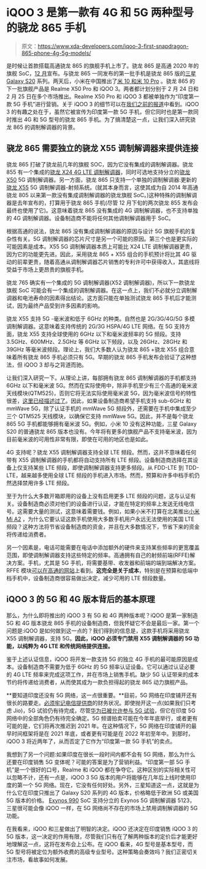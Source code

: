 # iQOO 3 是第一款有 4G 和 5G 两种型号的骁龙 865 手机

> 原文：<https://www.xda-developers.com/iqoo-3-first-snapdragon-865-phone-4g-5g-models/>

是时候让首款搭载高通骁龙 865 的旗舰手机上市了。骁龙 865 是高通 2020 年的旗舰 SoC，[12 月](https://www.xda-developers.com/qualcomm-snapdragon-865-processor-specifications-features/)宣布。与骁龙 865 一同发布的第一批手机是骁龙 865 版的[三星 Galaxy S20](https://www.xda-developers.com/samsung-galaxy-s20-specs-features-pricing-availability/) 系列。两天后，小米在中国推出了[米 10 和米 10 Pro](https://www.xda-developers.com/xiaomi-launches-mi-10-90hz-screen-108mp-camera-snapdragon-865/) 。骁龙 865 的下一批旗舰产品是 Realme X50 Pro 和 iQOO 3。两者都计划分别于 2 月 24 日和 2 月 25 日在多个市场推出。Realme X50 Pro 和 iQOO 3 都被单独作为“印度第一款 5G 手机”进行营销。关于 iQOO 3 的细节可以在[我们之前的报道](https://www.xda-developers.com/iqoo-3-5g-48mp-quad-rear-camera-gaming-trigger-buttons/)中看到。iQOO 3 的有趣之处在于，虽然它被宣传为印度第一款 5G 手机，但它同时也是第一款同时推出 4G 和 5G 型号的骁龙 865 手机。为了搞清楚这一点，让我们深入研究骁龙 865 的调制解调器的背景。

## 骁龙 865 需要独立的骁龙 X55 调制解调器来提供连接

骁龙 865 打破了骁龙前几年的旗舰 SOC，因为它没有集成的调制解调器。骁龙 855 有一个集成的[骁龙 X24 4G LTE 调制解调器](https://www.xda-developers.com/qualcomm-x24-modem/)，同时可选地支持分立的[骁龙 X50](https://www.xda-developers.com/qualcomm-5g-snapdragon-x50-modem/) 5G 调制解调器。另一方面，骁龙 865 只支持一个单独的调制解调器:更新的[骁龙 X55](https://www.xda-developers.com/qualcomm-snapdragon-x55-5g-modem-2019-android-smartphones/) 5G 调制解调器-射频系统。(就其本身而言，这使其成为自 2014 年高通骁龙 805 以来第一款没有集成调制解调器的骁龙旗舰 SoC。)这种特殊的调制解调器是去年宣布的，打算用于骁龙 865 手机(尽管 12 月下旬的两次骁龙 855 发布会最终也使用了它)。这意味着骁龙 865 没有集成的 4G 调制解调器，也不支持单独的 4G 调制解调器。设备制造商不能将任何其他调制解调器用于 SoC。

根据高通的说法，骁龙 865 没有集成调制解调器的原因与设计 5G 旗舰手机的复杂性有关。5G 调制解调器的芯片尺寸是另一个可能的原因。第三个也是更实际的可能因素是成本。X55 5G 调制解调器本质上可能比 X24 LTE 调制解调器更贵，因为它的功能更先进。因此，采用骁龙 865 + X55 组合的手机预计将比其 4G 驱动的前辈更贵，随着高通从调制解调器芯片销售的专利许可中获得收入，其底线将受益于市场上更昂贵的旗舰手机。

骁龙 765 确实有一个集成的 5G 调制解调器(X52 调制解调器)，所以下一款骁龙旗舰 SoC 可能会有一个集成的调制解调器。在这一点上，我们不必就分立调制解调器和电池寿命的因素得出结论。这方面只能在单独测试骁龙 865 手机后才能测试，因为最终产品受到许多因素的影响。

骁龙 X55 支持 5G -毫米波和低于 6GHz 的种类。自然也是 2G/3G/4G/5G 多模调制解调器。这意味着支持传统的 2G/3G HSPA/4G LTE 网络。在 5G 支持方面，骁龙 X55 支持全球使用的 6GHz 以下和毫米波频率的 5G 频段。支持 3.5GHz、600MHz、2.5GHz 等 6GHz 以下频段，以及 26GHz、28GHz 和 39GHz 等毫米波频段。理论上，我们大多数人认为骁龙 865 +骁龙 X55 组合意味着所有骁龙 865 手机必须只有 5G。早期的骁龙 865 手机发布会验证了这种想法，但 iQOO 3 却与之背道而驰。

让我们深入研究一下。从理论上讲，每部拥有骁龙 865 调制解调器的手机都支持 6GHz 以下和毫米波 5G。然而在实际使用中，除非手机至少有三个高通的毫米波天线模块(QTM525)，否则它将无法实际使用毫米波 5G，因为毫米波信号的特性很差，[这里已经描述过了](https://www.xda-developers.com/qualcomm-snapdragon-x60-modem-5g-smartphones/)。因此，如果设备制造商希望手机支持 sub-6GHz 和 mmWave 5G，除了认证手机的 mmWave 5G 频段外，还需要在手机中集成至少三个 QTM525 天线模块，以确保它支持 mmWave 5G。因此，并不是每个骁龙 865 5G 手机都能够拥有毫米波 5G。例如，小米 10 没有这种功能，三星 Galaxy S20 的普通骁龙 865 版本也没有。今年将有更多的旗舰产品不支持毫米波，因为目前毫米波的可用性非常有限，即使在可用的地区也是如此。

4G 支持呢？骁龙 X55 调制解调器支持全球 LTE 频段。然而，这并不意味着任何带有 X55 调制解调器的手机都将自动支持所有 LTE 频段。设备制造商选择在其设备上仅支持某些 LTE 频段，即使调制解调器支持更多频段。从 FDD-LTE 到 TDD-LTE，越来越多使用全球 LTE 频段的手机进入市场。然而，预算和许多中档手机仍然选择禁用许多 LTE 频段。

至于为什么大多数开箱即用的设备上没有启用更多 LTE 频段的问题，这与认证有关。设备制造商必须对他们的设备进行认证，才能在特定的频率上发送无线电信号。这需要大量的测试，这意味着需要钱。例如，如果小米不打算在北美推出[小米 Mi A2](https://www.xda-developers.com/xiaomi-mi-a2-review/) ，为什么它要认证这款手机使用大多数手机用户永远无法使用的美国 LTE 频段？这种方法将节省设备制造商的资金，并且在大多数情况下，节省下来的资金将传递给消费者。

另一个因素是，电话可能需要在电话中添加额外的硬件来支持某些频率的更宽覆盖范围，即使调制解调器支持这些特定的频率。高通拥有自己的射频前端(RFFE)解决方案。手机，尤其是 5G 手机，将需要基带、收发器和前端的端到端解决方案。RFFE 模块[可以在高通的网站](https://www.qualcomm.com/products/rf)上看到。**这完全是关于成本**，特别是在预算和低端中档手机中，设备制造商很容易做出决定，减少可用的 LTE 频段数量。

## iQOO 3 的 5G 和 4G 版本背后的基本原理

那么，为什么即将推出的 iQOO 3 有 5G 和 4G 两种版本呢？iQOO 是第一家制造 5G 和 4G 版本骁龙 865 手机的设备制造商，但我怀疑它不会是最后一家。第一个问题是:iQOO 是如何做到这一点的？我们得到的信息是，这款手机将采用骁龙 X55 调制解调器，支持 5G。**因此，iQOO 必须专门禁用 X55 调制解调器的 5G 功能，以纯粹为 4G LTE 和传统网络提供连接。**

鉴于上述认证信息，iQOO 将开发一款支持 5G 的独立 4G 手机的最可能原因是成本。设备制造商不需要为低于 6GHz 的 5G 频率认证设备。它可以通过认证必要的 4G LTE 频率来完成这项工作，并在市场上销售手机。缺少 5G 认证带来的成本节约将传递给消费者，从而使其成为一款负担得起的骁龙 865 动力旗舰产品。

**要知道印度还没有 5G 网络，这一点很重要。**目前，5G 网络在印度铺开还有很长的路要走。[必须牢记电信提供商](https://www.xda-developers.com/india-reliance-jio-airtel-vodafone-idea-telecom-carrier-monopoly-uncertain-future-agr-judgment/)的财务状况。即使抛开这一点(如果我们只考虑 Jio)，5G 试验仍有待完成，尽管[华为已被允许参与 5G 试验](https://www.zdnet.com/article/huawei-allowed-to-enter-5g-trial-phase-but-will-it-be-allowed-to-win/)，但它在印度 5G 网络中的全部角色仍有待完全确定。5G 频谱拍卖可能在今年年底举行，或者更有可能的是，它们将再次推迟到 2021 年。在这种情况下，5G 网络在印度铺开的最早时间框架将是在 2021 年底，或者更有可能是在 2022 年初至年中。到那时，iQOO 3 将近两年了，从而否定了它作为“印度第一款 5G 手机”的卖点。

我想到了另一个问题:如果印度在很长一段时间内都不会有 5G 网络，那么为什么还要在印度销售 5G 变体呢？可能的答案是为了营销利益。“印度第一部 5G 手机”是一个很好的口号，Realme 和 iQOO 都在争夺它。这种区别的实际相关性可以忽略不计，还有一点是，iQOO 3 5G 版本的用户将能够在几年后上线时使用印度的第一个 5G 网络。现在，它没有任何好处。另外，三星知道这一点，这就是为什么它在印度只推出了 Galaxy S20 系列的 4G 版本，价格略低于欧洲 5G 或美国 5G 版本的价格。 [Exynos 990](https://www.xda-developers.com/samsung-exynos-990-5g-modem-5123-7nm/) SoC 支持分立的 Exynos 5G 调制解调器 5123，三星很可能会像 iQOO 一样，在 5G 网络尚不存在的市场上禁用调制解调器的 5G 功能。

在我看来，iQOO 和三星做出了明智的决定。iQOO 还决定在印度销售 iQOO 3 的 5G 版本，这一决定的作用有限，尽管我们只有在了解两种版本的定价后才能更好地理解这一点，这将在发布会上公布。在 iQOO 看来，4G 型号是基本型号，而 5G 型号将被定位为额外收费的高级专业型号。这种策略会奏效吗？我们正密切关注市场，看故事如何发展。
